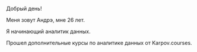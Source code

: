 Добрый день! 

Меня зовут Андрэ, мне 26 лет.

Я начинающий аналитик данных.

Прошел дополнительные курсы по аналитике данных от Karpov.courses.

